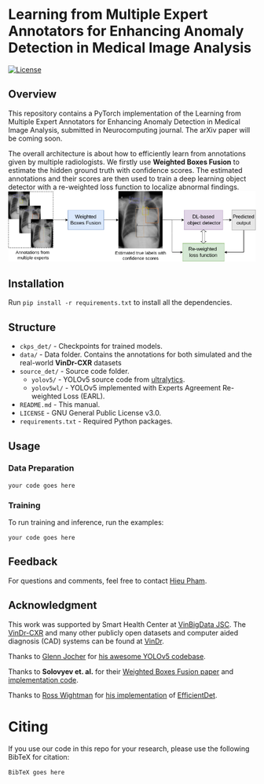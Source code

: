# Learning from Multiple Expert Annotators for Enhancing Anomaly Detection in Medical Image Analysis

[![License](https://img.shields.io/github/license/huyhieupham/learning-from-multiple-annotators?logo=GNU%20v3)](https://www.gnu.org/licenses/gpl-3.0.en.html)


## Overview

This repository contains a PyTorch implementation of the Learning from Multiple Expert Annotators for Enhancing Anomaly Detection in Medical Image Analysis, submitted in Neurocomputing journal. The arXiv paper will be coming soon.

The overall architecture is about how to efficiently learn from annotations given by multiple radiologists. We firstly use **Weighted Boxes Fusion** to estimate the hidden ground truth with confidence scores. The estimated annotations and their scores are then used to train a deep learning object detector with a re-weighted loss function to localize
abnormal findings.   
![](.github/main_diagram.png)
## Installation

Run ```pip install -r requirements.txt``` to install all the dependencies.

## Structure

* `ckps_det/` - Checkpoints for trained models.
* `data/` - Data folder. Contains the annotations for both simulated and the real-world **VinDr-CXR** datasets
* `source_det/` - Source code folder.
  * `yolov5/` - YOLOv5 source code from [ultralytics](https://github.com/ultralytics/yolov5).
  * `yolov5wl/` - YOLOv5 implemented with Experts Agreement Re-weighted Loss (EARL).
* `README.md` - This manual.
* `LICENSE` - GNU General Public License v3.0.
* `requirements.txt` - Required Python packages.

## Usage

### Data Preparation

```
your code goes here
```

### Training
To run training and inference, run the examples:
```
your code goes here
```

## Feedback

For questions and comments, feel free to contact [Hieu Pham](mailto:hieuhuy01@gmail.com).

## Acknowledgment
This work was supported by Smart Health Center at [VinBigData JSC](https://vinbigdata.org/). The [VinDr-CXR](https://vindr.ai/datasets/cxr) and many other publicly open datasets and computer aided diagnosis (CAD) systems can be found at [VinDr](https://vindr.ai/).    

Thanks to [Glenn Jocher](https://github.com/glenn-jocher) for [his awesome YOLOv5 codebase](https://github.com/ultralytics/yolov5).

Thanks to **Solovyev et. al.** for their [Weighted Boxes Fusion paper](https://arxiv.org/abs/1910.13302) and [implementation code](https://github.com/ZFTurbo/Weighted-Boxes-Fusion).

Thanks to [Ross Wightman](https://github.com/rwightman) for [his implementation](https://github.com/rwightman/efficientdet-pytorch) of [EfficientDet](https://openaccess.thecvf.com/content_CVPR_2020/html/Tan_EfficientDet_Scalable_and_Efficient_Object_Detection_CVPR_2020_paper.html).

# Citing
If you use our code in this repo for your research, please use the following BibTeX for citation:

```
BibTeX goes here

```

